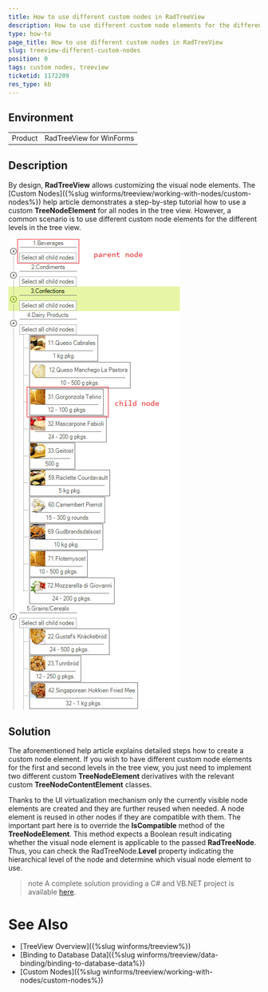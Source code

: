 ```yaml
---
title: How to use different custom nodes in RadTreeView
description: How to use different custom node elements for the different levels in RadTreeView.
type: how-to
page_title: How to use different custom nodes in RadTreeView
slug: treeview-different-custom-nodes
position: 0 
tags: custom nodes, treeview 
ticketid: 1172209
res_type: kb
---
```


## Environment
<table>
	<tr>
		<td>Product</td>
		<td>RadTreeView for WinForms</td>
	</tr>
</table>


## Description

By design, **RadTreeView** allows customizing the visual node elements. The [Custom Nodes]({%slug winforms/treeview/working-with-nodes/custom-nodes%}) help article demonstrates a step-by-step tutorial how to use a custom **TreeNodeElement** for all nodes in the tree view. However, a common scenario is to use different custom node elements for the different levels in the tree view.  

![treeview-different-custom-nodes 001](images/treeview-different-custom-nodes001.png)

## Solution

The aforementioned help article explains detailed steps how to create a custom node element. If you wish to have different custom node elements for the first and second levels in the tree view, you just need to implement two different custom **TreeNodeElement** derivatives with the relevant custom **TreeNodeContentElement** classes. 

Thanks to the UI virtualization mechanism only the currently visible node elements are created and they are further reused when needed. A node element is reused in other nodes if they are compatible with them. The important part here is to override the **IsCompatible** method of the **TreeNodeElement**. This method expects a Boolean result indicating whether the visual node element is applicable to the passed **RadTreeNode**. Thus, you can check the RadTreeNode.**Level** property indicating the hierarchical level of the node and determine which visual node element to use.  

>note A complete solution providing a C# and VB.NET project is available [here](https://github.com/telerik/winforms-sdk/tree/master/TreeView/TreeViewDifferentCustomNodes).

# See Also

 * [TreeView Overview]({%slug winforms/treeview%})
 * [Binding to Database Data]({%slug winforms/treeview/data-binding/binding-to-database-data%})
 * [Custom Nodes]({%slug winforms/treeview/working-with-nodes/custom-nodes%})

